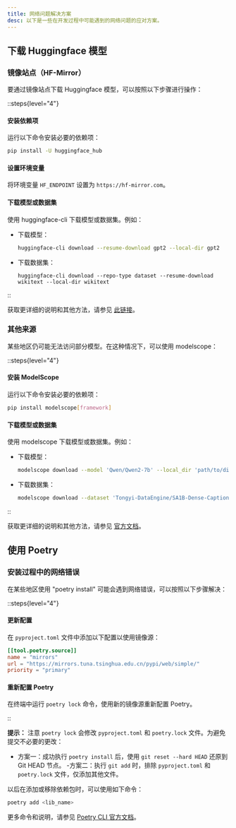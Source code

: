 ```yaml
---
title: 网络问题解决方案
desc: 以下是一些在开发过程中可能遇到的网络问题的应对方案。
---
```


## **下载 Huggingface 模型**

### 镜像站点（HF-Mirror）

要通过镜像站点下载 Huggingface 模型，可以按照以下步骤进行操作：

::steps{level="4"}

#### 安装依赖项

运行以下命令安装必要的依赖项：

```bash
pip install -U huggingface_hub
````

#### 设置环境变量

将环境变量 `HF_ENDPOINT` 设置为 `https://hf-mirror.com`。

#### 下载模型或数据集

使用 huggingface-cli 下载模型或数据集。例如：

- 下载模型：
  ```bash
  huggingface-cli download --resume-download gpt2 --local-dir gpt2
  ```
- 下载数据集：
  ```
  huggingface-cli download --repo-type dataset --resume-download wikitext --local-dir wikitext
  ```

::

获取更详细的说明和其他方法，请参见 [此链接](https://hf-mirror.com/)。

### 其他来源

某些地区仍可能无法访问部分模型。在这种情况下，可以使用 modelscope：

::steps{level="4"}

#### 安装 ModelScope

运行以下命令安装必要的依赖项：

```bash
pip install modelscope[framework]
```

#### 下载模型或数据集

使用 modelscope 下载模型或数据集。例如：

* 下载模型：

  ```bash
  modelscope download --model 'Qwen/Qwen2-7b' --local_dir 'path/to/dir'
  ```

* 下载数据集：

  ```bash
  modelscope download --dataset 'Tongyi-DataEngine/SA1B-Dense-Caption' --local_dir './local_dir'
  ```

::

获取更详细的说明和其他方法，请参见 [官方文档](https://modelscope.cn/docs/home)。

## **使用 Poetry**

### 安装过程中的网络错误

在某些地区使用 "poetry install" 可能会遇到网络错误，可以按照以下步骤解决：

::steps{level="4"}

#### 更新配置

在 `pyproject.toml` 文件中添加以下配置以使用镜像源：

```toml
[[tool.poetry.source]]
name = "mirrors"
url = "https://mirrors.tuna.tsinghua.edu.cn/pypi/web/simple/"
priority = "primary"
```

#### 重新配置 Poetry

在终端中运行 `poetry lock` 命令，使用新的镜像源重新配置 Poetry。

::

**提示：**
注意 `poetry lock` 会修改 `pyproject.toml` 和 `poetry.lock` 文件。为避免提交不必要的更改：

- 方案一：成功执行 `poetry install` 后，使用 `git reset --hard HEAD` 还原到 Git HEAD 节点。
-方案二：执行 `git add` 时，排除 `pyproject.toml` 和 `poetry.lock` 文件，仅添加其他文件。

以后在添加或移除依赖包时，可以使用如下命令：

```bash
poetry add <lib_name>
```

更多命令和说明，请参见 [Poetry CLI 官方文档](https://python-poetry.org/docs/cli/)。

